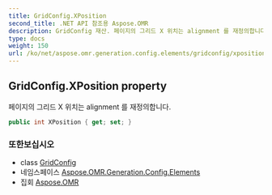 ```yaml
---
title: GridConfig.XPosition
second_title: .NET API 참조용 Aspose.OMR
description: GridConfig 재산. 페이지의 그리드 X 위치는 alignment 를 재정의합니다.
type: docs
weight: 150
url: /ko/net/aspose.omr.generation.config.elements/gridconfig/xposition/
---
```

## GridConfig.XPosition property

페이지의 그리드 X 위치는 alignment 를 재정의합니다.

```csharp
public int XPosition { get; set; }
```

### 또한보십시오

* class [GridConfig](../)
* 네임스페이스 [Aspose.OMR.Generation.Config.Elements](../../gridconfig/)
* 집회 [Aspose.OMR](../../../)



